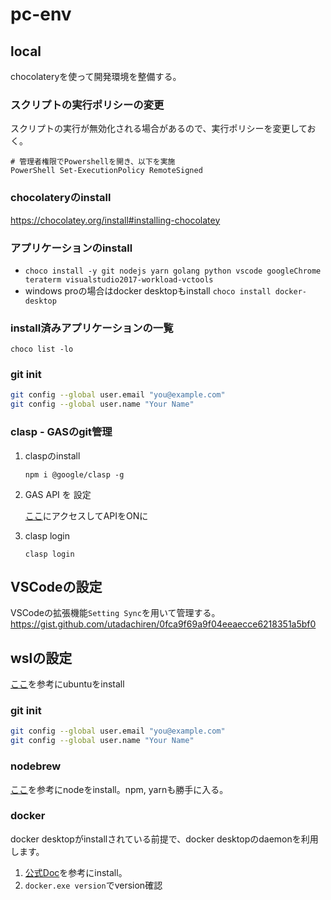 # pc-env

## local

chocolateryを使って開発環境を整備する。

### スクリプトの実行ポリシーの変更

スクリプトの実行が無効化される場合があるので、実行ポリシーを変更しておく。

```
# 管理者権限でPowershellを開き、以下を実施
PowerShell Set-ExecutionPolicy RemoteSigned
```

### chocolateryのinstall

https://chocolatey.org/install#installing-chocolatey

### アプリケーションのinstall

* `choco install -y git nodejs yarn golang python vscode googleChrome teraterm visualstudio2017-workload-vctools`
* windows proの場合はdocker desktopもinstall
    `choco install docker-desktop`

### install済みアプリケーションの一覧

`choco list -lo`

### git init

```bash
git config --global user.email "you@example.com"
git config --global user.name "Your Name"
```

### clasp - GASのgit管理

1. claspのinstall

    ```
    npm i @google/clasp -g
    ```

2. GAS API を 設定

    [ここ](https://script.google.com/home/usersettings)にアクセスしてAPIをONに

3. clasp login

    ```
    clasp login
    ```

## VSCodeの設定

VSCodeの拡張機能`Setting Sync`を用いて管理する。
https://gist.github.com/utadachiren/0fca9f69a9f04eeaecce6218351a5bf0

## wslの設定

[ここ](https://simplestar-tech.hatenablog.com/entry/2019/10/14/101551)を参考にubuntuをinstall

### git init

```bash
git config --global user.email "you@example.com"
git config --global user.name "Your Name"
```

### nodebrew

[ここ](https://www.kimoton.com/entry/20190215/1550166179)を参考にnodeをinstall。npm, yarnも勝手に入る。

### docker

docker desktopがinstallされている前提で、docker desktopのdaemonを利用します。

1. [公式Doc](https://docs.docker.com/v17.06/engine/installation/linux/docker-ce/ubuntu/#install-using-the-convenience-script)を参考にinstall。
2. `docker.exe version`でversion確認